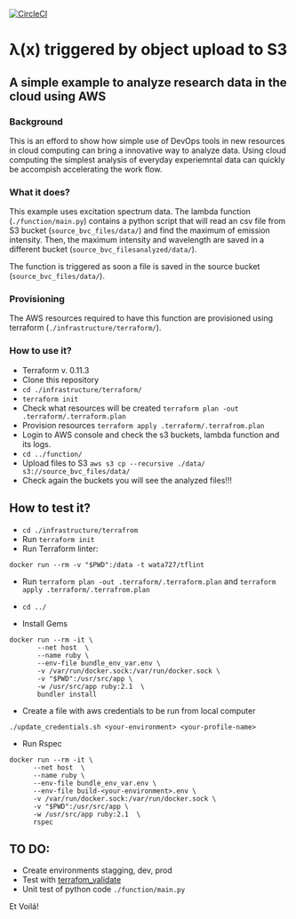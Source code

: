 [![CircleCI](https://circleci.com/gh/bvcotero/lambda_demo/tree/master.svg?style=shield&vg)](https://circleci.com/gh/bvcotero/lambda_demo/tree/master)

# &#955;(x) triggered by object upload to S3
## A simple example to analyze research data in the cloud using AWS



### Background

This is an efford to show how simple use of DevOps tools in new resources in cloud computing can bring a innovative way 
to analyze data. Using cloud computing the simplest analysis of everyday experiemntal data can quickly be accompish accelerating the work flow.

### What it does?

This example uses excitation spectrum data. The lambda function (```./function/main.py```) contains a python script 
that will read an csv file from S3 bucket (```source_bvc_files/data/```) and find the maximum of emission intensity.
Then, the maximum intensity and wavelength are saved in a different bucket (```source_bvc_filesanalyzed/data/```).

The function is triggered as soon a file is saved in the source bucket (```source_bvc_files/data/```).

### Provisioning

The AWS resources required to have this function are provisioned using terraform (```./infrastructure/terraform/```).

### How to use it?

* Terraform v. 0.11.3
* Clone this repository
* ```cd ./infrastructure/terraform/```
* ```terraform init```
* Check what resources will be created ```terraform plan -out .terraform/.terraform.plan```
* Provision resources ```terraform apply .terraform/.terrafrom.plan```
* Login to AWS console and check the s3 buckets, lambda function and its logs.
* ```cd ../function/```
* Upload files to S3 ```aws s3 cp --recursive ./data/ s3://source_bvc_files/data/```
* Check again the buckets you will see the analyzed files!!!

## How to test it?

* ```cd ./infrastructure/terrafrom```
* Run ```terraform init```
* Run Terraform linter:
```
docker run --rm -v "$PWD":/data -t wata727/tflint
```
* Run ```terraform plan -out .terraform/.terraform.plan``` and ```terraform apply .terraform/.terrafrom.plan```
* ```cd ../```

* Install Gems

```
docker run --rm -it \
       --net host  \
       --name ruby \
       --env-file bundle_env_var.env \
       -v /var/run/docker.sock:/var/run/docker.sock \
       -v "$PWD":/usr/src/app \
       -w /usr/src/app ruby:2.1  \
       bundler install
 ```

 * Create a file with aws credentials to be run from local computer

 ```
 ./update_credentials.sh <your-environment> <your-profile-name>
 ```
 * Run Rspec
 ```
 docker run --rm -it \
       --net host  \
       --name ruby \
       --env-file bundle_env_var.env \
       --env-file build-<your-environment>.env \
       -v /var/run/docker.sock:/var/run/docker.sock \
       -v "$PWD":/usr/src/app \
       -w /usr/src/app ruby:2.1  \
       rspec
  ```

## TO DO:
* Create environments stagging, dev, prod
* Test with [terrafom_validate](https://github.com/elmundio87/terraform_validate)
* Unit test of python code ```./function/main.py```

Et Voilá!
